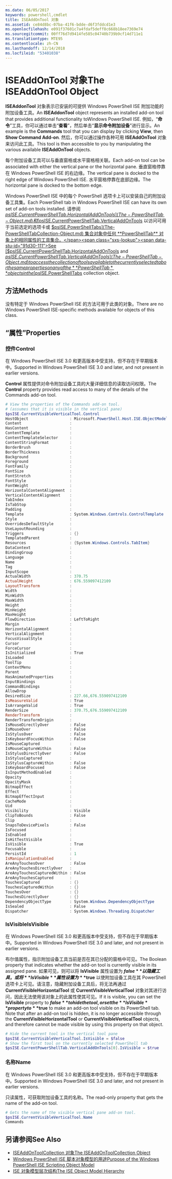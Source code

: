 ```yaml
---
ms.date: 06/05/2017
keywords: powershell,cmdlet
title: ISEAddOnTool 对象
ms.assetid: ce84d8bc-07ba-41f6-bdde-d6f3fddcd1e3
ms.openlocfilehash: e091f37601c7a4fdaf5deff8c668b18ee7369e74
ms.sourcegitcommit: 00ff76d7d9414fe585c04740b739b9cf14d711e1
ms.translationtype: MTE95
ms.contentlocale: zh-CN
ms.lasthandoff: 12/14/2018
ms.locfileid: "53401038"
---
```

# <a name="the-iseaddontool-object"></a><span data-ttu-id="91d30-103">ISEAddOnTool 对象</span><span class="sxs-lookup"><span data-stu-id="91d30-103">The ISEAddOnTool Object</span></span>

<span data-ttu-id="91d30-104">**ISEAddonTool** 对象表示已安装的可提供 Windows PowerShell ISE 附加功能的附加设备工具。</span><span class="sxs-lookup"><span data-stu-id="91d30-104">An **ISEAddonTool** object represents an installed add-on tool that provides additional functionality toWindows PowerShell ISE.</span></span> <span data-ttu-id="91d30-105">例如，“**命令**”工具，你可以通过单击“**查看**”，然后单击“**显示命令附加设备**”进行显示。</span><span class="sxs-lookup"><span data-stu-id="91d30-105">An example is the **Commands** tool that you can display by clicking **View**, then **Show Command Add-on**.</span></span> <span data-ttu-id="91d30-106">然后，你可以通过操作各种可用 **ISEAddOnTool** 对象来访问此工具。</span><span class="sxs-lookup"><span data-stu-id="91d30-106">This tool is then accessible to you by manipulating the various available **ISEAddOnTool** objects.</span></span>

<span data-ttu-id="91d30-107">每个附加设备工具可以与垂直窗格或水平窗格相关联。</span><span class="sxs-lookup"><span data-stu-id="91d30-107">Each add-on tool can be associated with either the vertical pane or the horizontal pane.</span></span> <span data-ttu-id="91d30-108">垂直窗格停靠在 Windows PowerShell ISE 的右边缘。</span><span class="sxs-lookup"><span data-stu-id="91d30-108">The vertical pane is docked to the right edge of Windows PowerShell ISE.</span></span> <span data-ttu-id="91d30-109">水平窗格停靠在底部边缘。</span><span class="sxs-lookup"><span data-stu-id="91d30-109">The horizontal pane is docked to the bottom edge.</span></span>

<span data-ttu-id="91d30-110">Windows PowerShell ISE 中的每个 PowerShell 选项卡上可以安装自己的附加设备工具集。</span><span class="sxs-lookup"><span data-stu-id="91d30-110">Each PowerShell tab in Windows PowerShell ISE can have its own set of add-on tools installed.</span></span> <span data-ttu-id="91d30-111">请参阅 [$psISE.CurrentPowerShellTab.HorizontalAddOnTools](The-PowerShellTab-Object.md) 和 [$psISE.CurrentPowerShellTab.VerticalAddOnTools](The-PowerShellTab-Object.md) 以访问可用于当前选定的选项卡或 [$psISE.PowerShellTabs](The-PowerShellTabCollection-Object.md) 集合对象中任何 **PowerShellTab** 对象上的相同属性的工具集合。</span><span class="sxs-lookup"><span data-stu-id="91d30-111">See [$psISE.CurrentPowerShellTab.HorizontalAddOnTools](The-PowerShellTab-Object.md) and [$psISE.CurrentPowerShellTab.VerticalAddOnTools](The-PowerShellTab-Object.md) to access the collection of tools available to the currently selected tab or the same properties on any of the **PowerShellTab** objects in the [$psISE.PowerShellTabs](The-PowerShellTabCollection-Object.md) collection object.</span></span>

## <a name="methods"></a><span data-ttu-id="91d30-112">方法</span><span class="sxs-lookup"><span data-stu-id="91d30-112">Methods</span></span>

<span data-ttu-id="91d30-113">没有特定于 Windows PowerShell ISE 的方法可用于此类的对象。</span><span class="sxs-lookup"><span data-stu-id="91d30-113">There are no Windows PowerShell ISE-specific methods available for objects of this class.</span></span>

## <a name="properties"></a><span data-ttu-id="91d30-114">“属性”</span><span class="sxs-lookup"><span data-stu-id="91d30-114">Properties</span></span>

### <a name="control"></a><span data-ttu-id="91d30-115">控件</span><span class="sxs-lookup"><span data-stu-id="91d30-115">Control</span></span>

<span data-ttu-id="91d30-116">在 Windows PowerShell ISE 3.0 和更高版本中受支持，但不存在于早期版本中。</span><span class="sxs-lookup"><span data-stu-id="91d30-116">Supported in Windows PowerShell ISE 3.0 and later, and not present in earlier versions.</span></span>

<span data-ttu-id="91d30-117">**Control** 属性提供对命令附加设备工具的大量详细信息的读取访问权限。</span><span class="sxs-lookup"><span data-stu-id="91d30-117">The **Control** property provides read access to many of the details of the Commands add-on tool.</span></span>

```powershell
# View the properties of the Commands add-on tool.
# (assumes that it is visible in the vertical pane)
$psISE.CurrentVisibleVerticalTool.Control
HostObject                  : Microsoft.PowerShell.Host.ISE.ObjectModelRoot
Content                     :
HasContent                  :
ContentTemplate             :
ContentTemplateSelector     :
ContentStringFormat         :
BorderBrush                 :
BorderThickness             :
Background                  :
Foreground                  :
FontFamily                  :
FontSize                    :
FontStretch                 :
FontStyle                   :
FontWeight                  :
HorizontalContentAlignment  :
VerticalContentAlignment    :
TabIndex                    :
IsTabStop                   :
Padding                     :
Template                    : System.Windows.Controls.ControlTemplate
Style                       :
OverridesDefaultStyle       :
UseLayoutRounding           :
Triggers                    : {}
TemplatedParent             :
Resources                   : {System.Windows.Controls.TabItem}
DataContext                 :
BindingGroup                :
Language                    :
Name                        :
Tag                         :
InputScope                  :
ActualWidth                 : 370.75
ActualHeight                : 676.559097412109
LayoutTransform             :
Width                       :
MinWidth                    :
MaxWidth                    :
Height                      :
MinHeight                   :
MaxHeight                   :
FlowDirection               : LeftToRight
Margin                      :
HorizontalAlignment         :
VerticalAlignment           :
FocusVisualStyle            :
Cursor                      :
ForceCursor                 :
IsInitialized               : True
IsLoaded                    :
ToolTip                     :
ContextMenu                 :
Parent                      :
HasAnimatedProperties       :
InputBindings               :
CommandBindings             :
AllowDrop                   :
DesiredSize                 : 227.66,676.559097412109
IsMeasureValid              : True
IsArrangeValid              : True
RenderSize                  : 370.75,676.559097412109
RenderTransform             :
RenderTransformOrigin       :
IsMouseDirectlyOver         : False
IsMouseOver                 : False
IsStylusOver                : False
IsKeyboardFocusWithin       : False
IsMouseCaptured             :
IsMouseCaptureWithin        : False
IsStylusDirectlyOver        : False
IsStylusCaptured            :
IsStylusCaptureWithin       : False
IsKeyboardFocused           : False
IsInputMethodEnabled        :
Opacity                     :
OpacityMask                 :
BitmapEffect                :
Effect                      :
BitmapEffectInput           :
CacheMode                   :
Uid                         :
Visibility                  : Visible
ClipToBounds                : False
Clip                        :
SnapsToDevicePixels         : False
IsFocused                   :
IsEnabled                   :
IsHitTestVisible            :
IsVisible                   : True
Focusable                   :
PersistId                   : 1
IsManipulationEnabled       :
AreAnyTouchesOver           : False
AreAnyTouchesDirectlyOver   :
AreAnyTouchesCapturedWithin : False
AreAnyTouchesCaptured       :
TouchesCaptured             : {}
TouchesCapturedWithin       : {}
TouchesOver                 : {}
TouchesDirectlyOver         : {}
DependencyObjectType        : System.Windows.DependencyObjectType
IsSealed                    : False
Dispatcher                  : System.Windows.Threading.Dispatcher
```

### <a name="isvisible"></a><span data-ttu-id="91d30-118">IsVisible</span><span class="sxs-lookup"><span data-stu-id="91d30-118">IsVisible</span></span>

<span data-ttu-id="91d30-119">在 Windows PowerShell ISE 3.0 和更高版本中受支持，但不存在于早期版本中。</span><span class="sxs-lookup"><span data-stu-id="91d30-119">Supported in Windows PowerShell ISE 3.0 and later, and not present in earlier versions.</span></span>

<span data-ttu-id="91d30-120">布尔值属性，指示附加设备工具当前是否在其已分配的窗格中可见。</span><span class="sxs-lookup"><span data-stu-id="91d30-120">The Boolean property that indicates whether the add-on tool is currently visible in its assigned pane.</span></span> <span data-ttu-id="91d30-121">如果可见，则可以将 **IsVisible** 属性设置为 **$false** 以隐藏工具，或将 **IsVisible** 属性设置为 **$true** 以使附加设备工具在其 PowerShell 选项卡上可见。请注意，隐藏附加设备工具后，将无法再通过 **CurrentVisibleHorizontalTool** 或 **CurrentVisibleVerticalTool** 对象对其进行访问，因此无法使用该对象上的此属性使其可见。</span><span class="sxs-lookup"><span data-stu-id="91d30-121">If it is visible, you can set the **IsVisible** property to **$false** to hide the tool, or set the **IsVisible** property to **$true** to make an add-on tool visible on its PowerShell tab. Note that after an add-on tool is hidden, it is no longer accessible through the **CurrentVisibleHorizontalTool** or **CurrentVisibleVerticalTool** objects, and therefore cannot be made visible by using this property on that object.</span></span>

```powershell
# Hide the current tool in the vertical tool pane
$psISE.CurrentVisibleVerticalTool.IsVisible = $false
# Show the first tool on the currently selected PowerShell tab
$psISE.CurrentPowerShellTab.VerticalAddOnTools[0].IsVisible = $true
```

### <a name="name"></a><span data-ttu-id="91d30-122">名称</span><span class="sxs-lookup"><span data-stu-id="91d30-122">Name</span></span>

<span data-ttu-id="91d30-123">在 Windows PowerShell ISE 3.0 和更高版本中受支持，但不存在于早期版本中。</span><span class="sxs-lookup"><span data-stu-id="91d30-123">Supported in Windows PowerShell ISE 3.0 and later, and not present in earlier versions.</span></span>

<span data-ttu-id="91d30-124">只读属性，可获取附加设备工具的名称。</span><span class="sxs-lookup"><span data-stu-id="91d30-124">The read-only property that gets the name of the add-on tool.</span></span>

```powershell
# Gets the name of the visible vertical pane add-on tool.
$psISE.CurrentVisibleVerticalTool.Name
Commands
```

## <a name="see-also"></a><span data-ttu-id="91d30-125">另请参阅</span><span class="sxs-lookup"><span data-stu-id="91d30-125">See Also</span></span>

- [<span data-ttu-id="91d30-126">ISEAddOnToolCollection 对象</span><span class="sxs-lookup"><span data-stu-id="91d30-126">The ISEAddOnToolCollection Object</span></span>](The-ISEAddOnToolCollection-Object.md)
- [<span data-ttu-id="91d30-127">Windows PowerShell ISE 脚本对象模型的用途</span><span class="sxs-lookup"><span data-stu-id="91d30-127">Purpose of the Windows PowerShell ISE Scripting Object Model</span></span>](Purpose-of-the-Windows-PowerShell-ISE-Scripting-Object-Model.md)
- [<span data-ttu-id="91d30-128">ISE 对象模型层次结构</span><span class="sxs-lookup"><span data-stu-id="91d30-128">The ISE Object Model Hierarchy</span></span>](The-ISE-Object-Model-Hierarchy.md)